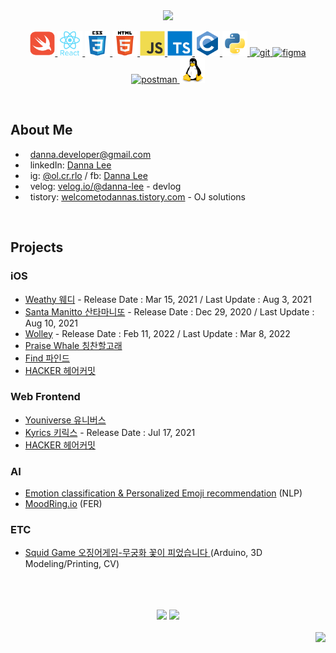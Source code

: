 <div align="center">  
  <img src="https://capsule-render.vercel.app/api?type=slice&color=auto&height=200&text=DANNA&fontAlign=70&rotate=13&fontAlignY=25&desc=Software%20Engineer&descAlign=70.&descAlignY=44">
</div>
<p align="center"> 
  <a href="https://developer.apple.com/swift/" target="_blank"> <img src="https://raw.githubusercontent.com/devicons/devicon/master/icons/swift/swift-original.svg" alt="swift" width="40" height="40"/> </a> 
  <a href="https://reactjs.org/" target="_blank"> <img src="https://raw.githubusercontent.com/devicons/devicon/master/icons/react/react-original-wordmark.svg" alt="react" width="40" height="40"/> </a> 
  <a href="https://www.w3schools.com/css/" target="_blank"> <img src="https://raw.githubusercontent.com/devicons/devicon/master/icons/css3/css3-original-wordmark.svg" alt="css3" width="40" height="40"/> </a> 
  <a href="https://www.w3.org/html/" target="_blank"> <img src="https://raw.githubusercontent.com/devicons/devicon/master/icons/html5/html5-original-wordmark.svg" alt="html5" width="40" height="40"/> </a> 
  <a href="https://developer.mozilla.org/en-US/docs/Web/JavaScript" target="_blank"> <img src="https://raw.githubusercontent.com/devicons/devicon/master/icons/javascript/javascript-original.svg" alt="javascript" width="40" height="40"/> </a> 
  <a href="https://www.typescriptlang.org/" target="_blank"> <img src="https://raw.githubusercontent.com/devicons/devicon/master/icons/typescript/typescript-original.svg" alt="typescript" width="40" height="40"/> </a> 
  <a href="https://www.cprogramming.com/" target="_blank"> <img src="https://raw.githubusercontent.com/devicons/devicon/master/icons/c/c-original.svg" alt="c" width="40" height="40"/> </a> 
  <a href="https://www.python.org" target="_blank"> <img src="https://raw.githubusercontent.com/devicons/devicon/master/icons/python/python-original.svg" alt="python" width="40" height="40"/> </a> 
  <a href="https://git-scm.com/" target="_blank"> <img src="https://www.vectorlogo.zone/logos/git-scm/git-scm-icon.svg" alt="git" width="40" height="40"/> </a> 
  <a href="https://www.figma.com/" target="_blank"> <img src="https://www.vectorlogo.zone/logos/figma/figma-icon.svg" alt="figma" width="40" height="40"/> </a> 
  <a href="https://postman.com" target="_blank"> <img src="https://www.vectorlogo.zone/logos/getpostman/getpostman-icon.svg" alt="postman" width="40" height="40"/> </a> 
  <a href="https://www.linux.org/" target="_blank"> <img src="https://raw.githubusercontent.com/devicons/devicon/master/icons/linux/linux-original.svg" alt="linux" width="40" height="40"/> </a> 
</p>

<br/>

## About Me
- &nbsp; danna.developer@gmail.com  
- &nbsp; linkedIn: <a href="https://www.linkedin.com/in/danna-lee-65aa731b7">Danna Lee</a>  
- &nbsp; ig: <a href="https://www.instagram.com/ol.cr.rlo/">@ol.cr.rlo</a> / fb: <a href="https://www.facebook.com/danna.lee.92/">Danna Lee</a>  
- &nbsp; velog: <a href="https://velog.io/@danna-lee">velog.io/@danna-lee</a> - devlog  
- &nbsp; tistory: <a href="https://welcometodannas.tistory.com/">welcometodannas.tistory.com</a> - OJ solutions  


<!-- <br />

## Skills
- **iOS**: Swift 5
- **Web Frontend**: HTML/CSS, JavaScript, TypeScript, React.js, Next.js
- **Backend**: Node.js, Express, MySQL, PostgreSQL
- **VCS**: Git, GitHub
- **Others**: Python, Tensorflow, C, Linux, AI(ML, DL, NLP), Arduino
 -->

<br />

## Projects

### iOS
- <a href="https://apps.apple.com/kr/app/weathy-%EC%9B%A8%EB%94%94/id1549517979">Weathy 웨디</a> - Release Date : Mar 15, 2021 / Last Update : Aug 3, 2021
- <a href="https://apps.apple.com/kr/app/%EC%82%B0%ED%83%80-%EB%A7%88%EB%8B%88%EB%98%90-santa-manitto/id1546583360">Santa Manitto 산타마니또</a> - Release Date : Dec 29, 2020 / Last Update : Aug 10, 2021
- <a href="https://apps.apple.com/jm/app/wolley/id1607215622">Wolley</a> - Release Date : Feb 11, 2022 / Last Update : Mar 8, 2022
- <a href="https://github.com/Praise-Whale/Whale-iOS">Praise Whale 칭찬할고래</a>
- <a href="https://github.com/Find-U-I/Find-iOS">Find 파인드</a>
- <a href="https://github.com/zaranaramorimori/HACKER-iOS">HACKER 헤어커밋</a>

### Web Frontend
- <a href="https://github.com/TeamYouniverse/Youniverse-Web">Youniverse 유니버스</a>
- <a href="https://kyrics.org">Kyrics 키릭스</a> - Release Date : Jul 17, 2021
- <a href="https://github.com/zaranaramorimori">HACKER 헤어커밋</a>

### AI
- <a href="https://github.com/dannaward/text-replacement-recommendation">Emotion classification & Personalized Emoji recommendation</a> (NLP)
- <a href="https://github.com/dannaward/mood-ring-AI">MoodRing.io</a> (FER)
<!-- - <a href="https://github.com/Daeun-Danna-Lee/NLP-Sentiment-Classification">Movie review sentiment classification</a> (NLP) -->

### ETC
- <a href="https://github.com/dannaward/arduino-squid-game">Squid Game 오징어게임-무궁화 꽃이 피었습니다 </a> (Arduino, 3D Modeling/Printing, CV)

<!--
<a href= "https://apps.apple.com/us/app/id1549517979"><img src="https://user-images.githubusercontent.com/42545818/113259432-1407a980-9308-11eb-93c1-e35a3f5d25fd.png" width = "100"/></a>
-->
<!-- <br />

## Experiences  
### 2022
- Dec, 2021 - Feb, 2022 : <a href="https://kakaobrain.com/">Kakaobrain 카카오브레인</a> iOS Developer (인턴)

### 2021
- Sep ~ Nov, 2021 : <a href="http://kgfamily.co.kr/">KG Zeroin (주)KG제로인</a> iOS Developer (프리랜서)
- SOPT 29th Server (backend)
- SOPT 28th Web (frontend)

### 2020
- SOPT 27th iOS
- PlayBit(Edutech startup) PM
 -->
<br />
<br />
<br />


<div align="center">
  <img src="https://github-readme-stats.vercel.app/api?username=dannaward&show_icons=true" height="170"> <a href="https://solved.ac/hub0720/"><img src="http://mazassumnida.wtf/api/v2/generate_badge?boj=hub0720" height="170"></a>
</div>

<br />

<div align="right">
  <img src="https://hits.seeyoufarm.com/api/count/incr/badge.svg?url=https%3A%2F%2Fgithub.com%2Fdannaward%2F&count_bg=%23E8CAFF&title_bg=%23FFD000&icon=&icon_color=%23CFCFCF&title=hits&edge_flat=false">
</div>
<!--
**Daeun-Danna-Lee/Daeun-Danna-Lee** is a ✨ _special_ ✨ repository because its `README.md` (this file) appears on your GitHub profile.

Here are some ideas to get you started:

- 🔭 I’m currently working on ...
- 🌱 I’m currently learning ...
- 👯 I’m looking to collaborate on ...
- 🤔 I’m looking for help with ...
- 💬 Ask me about ...
- 📫 How to reach me: ...
- 😄 Pronouns: ...
- ⚡ Fun fact: ... 
-->
